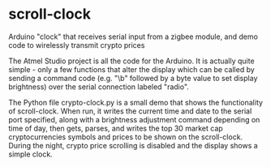 # scroll-clock
Arduino "clock" that receives serial input from a zigbee module, and demo code to wirelessly transmit crypto prices

  The Atmel Studio project is all the code for the Arduino. It is actually quite simple - only a few functions that alter the display
which can be called by sending a command code (e.g. "\b" followed by a byte value to set display brightness) over the serial connection
labeled "radio".

  The Python file crypto-clock.py is a small demo that shows the functionality of scroll-clock. When run, it writes the current time
and date to the serial port specified, along with a brightness adjustment command depending on time of day, then gets, parses, and writes
the top 30 market cap cryptocurrencies symbols and prices to be shown on the scroll-clock. During the night, crypto price scrolling is
disabled and the display shows a simple clock.
